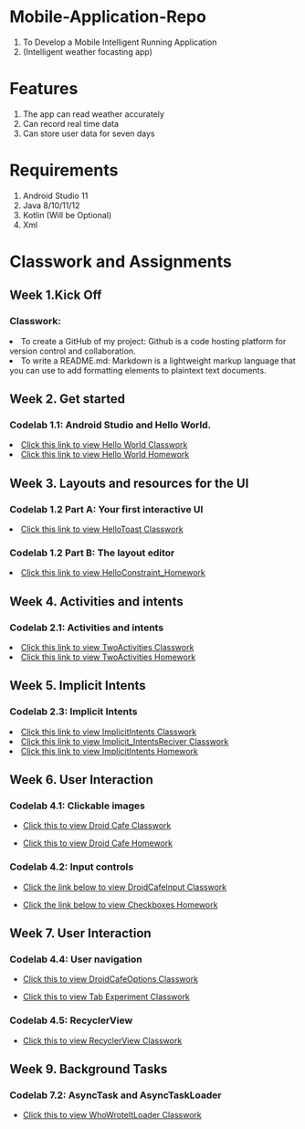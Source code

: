  # Mobile-Application-Repo
1. To Develop a Mobile Intelligent Running Application
2. (Intelligent weather focasting app)

# Features
1. The app can read weather accurately
2. Can record real time data
3. Can store user data for seven days

# Requirements
1. Android Studio 11
2. Java 8/10/11/12
3. Kotlin (Will be Optional)
4. Xml

# Classwork and Assignments

## Week 1.Kick Off
### Classwork:
<li>To create a GitHub of my project: Github is a code hosting platform for version control and collaboration.
<li>To write a README.md: Markdown is a lightweight markup language that you can use to add formatting elements to plaintext text documents.

## Week 2. Get started

### Codelab 1.1: Android Studio and Hello World.

<li> <a href="https://github.com/domobao1984/Mobile-Application-Repo/tree/Helloworld_Classwork">Click this link to view Hello World Classwork</a>

<li> <a href="https://github.com/domobao1984/Mobile-Application-Repo/tree/HelloWorld_Homework">Click this link to view Hello World Homework</a>

## Week 3. Layouts and resources for the UI

### Codelab 1.2 Part A: Your first interactive UI

<li> <a href="https://github.com/domobao1984/Mobile-Application-Repo/tree/HelloToast">Click this link to view HelloToast Classwork</a>

### Codelab 1.2 Part B: The layout editor

<li> <a href="https://github.com/domobao1984/Mobile-Application-Repo/tree/HelloConstraint">Click this link to view HelloConstraint_Homework</a>

## Week 4. Activities and intents

### Codelab 2.1: Activities and intents

<li> <a href="https://github.com/domobao1984/Mobile-Application-Repo/tree/TwoActivity_Classwork">Click this link to view TwoActivities Classwork</a>

<li> <a href="https://github.com/domobao1984/Mobile-Application-Repo/tree/TwoActivities_HomeWork">Click this link to view TwoActivities Homework</a>

## Week 5. Implicit Intents

### Codelab 2.3: Implicit Intents

<li> <a href="https://github.com/domobao1984/Mobile-Application-Repo/tree/Implicit_Classwork">Click this link to view ImplicitIntents Classwork</a>

<li> <a href="https://github.com/domobao1984/Mobile-Application-Repo/tree/ImplicitIntent_Receiver">Click this link to view Implicit_IntentsReciver Classwork</a>
 
<li> <a href="https://github.com/domobao1984/Mobile-Application-Repo/tree/ImplicitIntent_Homework">Click this link to view ImplicitIntents Homework</a>

## Week 6. User Interaction
### Codelab 4.1: Clickable images

-	<a href="https://github.com/domobao1984/Mobile-Application-Repo/tree/DroidCafe_Classwork">Click this to view Droid Cafe Classwork</a>
 
-	<a href="https://github.com/domobao1984/Mobile-Application-Repo/tree/DroidCafe_Homework">Click this to view Droid Cafe Homework</a> 

### Codelab 4.2: Input controls

-	<a href="https://github.com/domobao1984/Mobile-Application-Repo/tree/DroidCafe_Input">Click the link below to view DroidCafeInput Classwork</a> 

-	<a href="https://github.com/domobao1984/Mobile-Application-Repo/tree/Checkboxes_Homework">Click the link below to view Checkboxes Homework</a>

## Week 7. User Interaction

### Codelab 4.4: User navigation

-	<a href="https://github.com/domobao1984/Mobile-Application-Repo/tree/DriodCafe_OptionUp">Click this to view DroidCafeOptions Classwork</a>


-	<a href="https://github.com/domobao1984/Mobile-Application-Repo/tree/TabExperiment">Click this to view Tab Experiment Classwork</a> 


### Codelab 4.5: RecyclerView

-	<a href="https://github.com/domobao1984/Mobile-Application-Repo/tree/RecyclerView_Classwork">Click this to view RecyclerView Classwork</a>

## Week 9. Background Tasks

### Codelab 7.2: AsyncTask and AsyncTaskLoader

-	<a href="https://github.com/domobao1984/Mobile-Application-Repo/tree/WhoWroteIt_Classwork">Click this to view WhoWroteItLoader Classwork</a>


